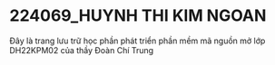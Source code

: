 # 224069_HUYNH THI KIM NGOAN
Đây là trang lưu trữ học phần phát triển phần mềm mã nguồn mở lớp DH22KPM02 của thầy Đoàn Chí Trung
